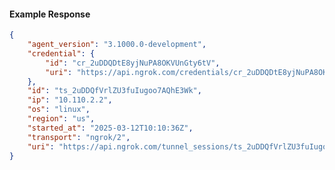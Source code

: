 <!-- Code generated for API Clients. DO NOT EDIT. -->

#### Example Response

```json
{
	"agent_version": "3.1000.0-development",
	"credential": {
		"id": "cr_2uDDQDtE8yjNuPA8OKVUnGty6tV",
		"uri": "https://api.ngrok.com/credentials/cr_2uDDQDtE8yjNuPA8OKVUnGty6tV"
	},
	"id": "ts_2uDDQfVrlZU3fuIugoo7AQhE3Wk",
	"ip": "10.110.2.2",
	"os": "linux",
	"region": "us",
	"started_at": "2025-03-12T10:10:36Z",
	"transport": "ngrok/2",
	"uri": "https://api.ngrok.com/tunnel_sessions/ts_2uDDQfVrlZU3fuIugoo7AQhE3Wk"
}
```

